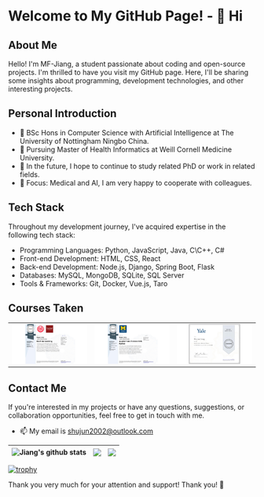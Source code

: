 
# Welcome to My GitHub Page! - 👋 Hi

## About Me


Hello! I'm MF-Jiang, a student passionate about coding and open-source projects. I'm thrilled to have you visit my GitHub page. Here, I'll be sharing some insights about programming, development technologies, and other interesting projects.

## Personal Introduction

- 👀 BSc Hons in Computer Science with Artificial Intelligence at The University of Nottingham Ningbo China.
- 🌱 Pursuing Master of Health Informatics at Weill Cornell Medicine University.
- 💞️ In the future, I hope to continue to study related PhD or work in related fields.
- 🙏 Focus: Medical and AI, I am very happy to cooperate with colleagues.

## Tech Stack

Throughout my development journey, I've acquired expertise in the following tech stack:

- Programming Languages: Python, JavaScript, Java, C\C++, C#
- Front-end Development: HTML, CSS, React
- Back-end Development: Node.js, Django, Spring Boot, Flask
- Databases: MySQL, MongoDB, SQLite, SQL Server
- Tools & Frameworks: Git, Docker, Vue.js, Taro

## Courses Taken

<table>
  <tr>
    <td>
      <img src="Picture/CERTIFICATE_LANDING_PAGE~VQENELP83474.png" alt="Machine Learning" width="400px">
    </td>
    <td>
      <img src="Picture/CERTIFICATE_LANDING_PAGE~H49SMSB229XQ.png" alt="Data Science" width="400px">
    </td>
    <td>
      <img src="Picture/CERTIFICATE_LANDING_PAGE~EJBLJ9GLYEB6.png" alt="Yale" width="400px">
    </td>
  </tr>
</table>


## Contact Me

If you're interested in my projects or have any questions, suggestions, or collaboration opportunities, feel free to get in touch with me.
- 📫 My email is shujun2002@outlook.com

| <img align="center" src="https://readme-stats.clckblog.space/api?username=MF-Jiang&theme=tokyonight&show_icons=true&count_private=true" alt="Jiang's github stats" /> | <img align="center" src="https://github-readme-streak-stats.herokuapp.com/?user=MF-Jiang&include_all_commits=true&hide_border=true&theme=dark" /> | <img align="center" src="https://readme-stats.clckblog.space/api/top-langs?username=MF-Jiang&show_icons=true&theme=radical&langs_count=10&layout=compact" /> |
| ------------- | ------------- | ------------- |

[![trophy](https://github-profile-trophy.vercel.app/?username=MF-Jiang&row=1&column=8&theme=onedark)](https://github.com/ryo-ma/github-profile-trophy) 

Thank you very much for your attention and support! Thank you! 🙏



